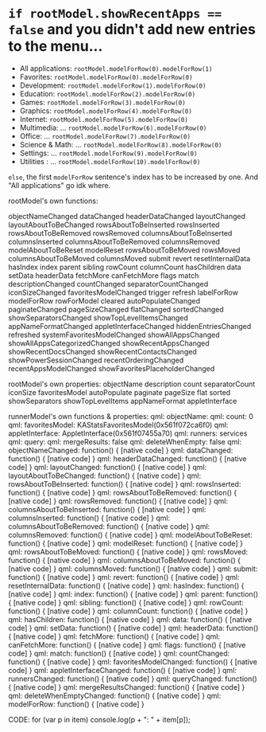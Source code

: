 # `if rootModel.showRecentApps == false` and you didn't add new entries to the menu...
* All applications:     `rootModel.modelForRow(0).modelForRow(1)`
* Favorites:            `rootModel.modelForRow(0).modelForRow(0)`
* Development:          `rootModel.modelForRow(1).modelForRow(0)`
* Education:            `rootModel.modelForRow(2).modelForRow(0)`
* Games:                `rootModel.modelForRow(3).modelForRow(0)`
* Graphics:             `rootModel.modelForRow(4).modelForRow(0)`
* Internet:             `rootModel.modelForRow(5).modelForRow(0)`
* Multimedia: ...       `rootModel.modelForRow(6).modelForRow(0)`
* Office:         ...   `rootModel.modelForRow(7).modelForRow(0)`
* Science & Math: ...   `rootModel.modelForRow(8).modelForRow(0)`
* Settings:       ...   `rootModel.modelForRow(9).modelForRow(0)`
* Utilities   :   ...   `rootModel.modelForRow(10).modelForRow(0)`

`else`, the first `modelForRow` sentence's index has to be increased by one. And "All applications" go idk where.

rootModel's own functions:

objectNameChanged
dataChanged
headerDataChanged
layoutChanged
layoutAboutToBeChanged
rowsAboutToBeInserted
rowsInserted
rowsAboutToBeRemoved
rowsRemoved
columnsAboutToBeInserted
columnsInserted
columnsAboutToBeRemoved
columnsRemoved
modelAboutToBeReset
modelReset
rowsAboutToBeMoved
rowsMoved
columnsAboutToBeMoved
columnsMoved
submit
revert
resetInternalData
hasIndex
index
parent
sibling
rowCount
columnCount
hasChildren
data
setData
headerData
fetchMore
canFetchMore
flags
match
descriptionChanged
countChanged
separatorCountChanged
iconSizeChanged
favoritesModelChanged
trigger
refresh
labelForRow
modelForRow
rowForModel
cleared
autoPopulateChanged
paginateChanged
pageSizeChanged
flatChanged
sortedChanged
showSeparatorsChanged
showTopLevelItemsChanged
appNameFormatChanged
appletInterfaceChanged
hiddenEntriesChanged
refreshed
systemFavoritesModelChanged
showAllAppsChanged
showAllAppsCategorizedChanged
showRecentAppsChanged
showRecentDocsChanged
showRecentContactsChanged
showPowerSessionChanged
recentOrderingChanged
recentAppsModelChanged
showFavoritesPlaceholderChanged


rootModel's own properties:
objectName
description
count
separatorCount
iconSize
favoritesModel
autoPopulate
paginate
pageSize
flat
sorted
showSeparators
showTopLevelItems
appNameFormat
appletInterface




runnerModel's own functions & properties:
qml: objectName:
qml: count: 0
qml: favoritesModel: KAStatsFavoritesModel(0x561f072ca6f0)
qml: appletInterface: AppletInterface(0x561f07455a70)
qml: runners: services
qml: query:
qml: mergeResults: false
qml: deleteWhenEmpty: false
qml: objectNameChanged: function() { [native code] }
qml: dataChanged: function() { [native code] }
qml: headerDataChanged: function() { [native code] }
qml: layoutChanged: function() { [native code] }
qml: layoutAboutToBeChanged: function() { [native code] }
qml: rowsAboutToBeInserted: function() { [native code] }
qml: rowsInserted: function() { [native code] }
qml: rowsAboutToBeRemoved: function() { [native code] }
qml: rowsRemoved: function() { [native code] }
qml: columnsAboutToBeInserted: function() { [native code] }
qml: columnsInserted: function() { [native code] }
qml: columnsAboutToBeRemoved: function() { [native code] }
qml: columnsRemoved: function() { [native code] }
qml: modelAboutToBeReset: function() { [native code] }
qml: modelReset: function() { [native code] }
qml: rowsAboutToBeMoved: function() { [native code] }
qml: rowsMoved: function() { [native code] }
qml: columnsAboutToBeMoved: function() { [native code] }
qml: columnsMoved: function() { [native code] }
qml: submit: function() { [native code] }
qml: revert: function() { [native code] }
qml: resetInternalData: function() { [native code] }
qml: hasIndex: function() { [native code] }
qml: index: function() { [native code] }
qml: parent: function() { [native code] }
qml: sibling: function() { [native code] }
qml: rowCount: function() { [native code] }
qml: columnCount: function() { [native code] }
qml: hasChildren: function() { [native code] }
qml: data: function() { [native code] }
qml: setData: function() { [native code] }
qml: headerData: function() { [native code] }
qml: fetchMore: function() { [native code] }
qml: canFetchMore: function() { [native code] }
qml: flags: function() { [native code] }
qml: match: function() { [native code] }
qml: countChanged: function() { [native code] }
qml: favoritesModelChanged: function() { [native code] }
qml: appletInterfaceChanged: function() { [native code] }
qml: runnersChanged: function() { [native code] }
qml: queryChanged: function() { [native code] }
qml: mergeResultsChanged: function() { [native code] }
qml: deleteWhenEmptyChanged: function() { [native code] }
qml: modelForRow: function() { [native code] }

CODE:
for (var p in item)
    console.log(p + ": " + item[p]);
